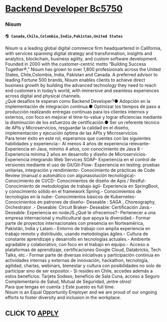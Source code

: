 # [Backend Developer Bc5750](https://www.remotewlb.com/apply/backend-developer-bc5750-60084)  
### Nisum  
#### `🌎 Canada,Chile,Colombia,India,Pakistan,United States`  
Nisum is a leading global digital commerce firm headquartered in California, with services spanning digital strategy and transformation, insights and analytics, blockchain, business agility, and custom software development. Founded in 2000 with the customer-centric motto “Building Success Together®,” Nisum has grown to over 1,800 professionals across the United States, Chile,Colombia, India, Pakistan and Canada. A preferred advisor to leading Fortune 500 brands, Nisum enables clients to achieve direct business growth by building the advanced technology they need to reach end customers in today’s world, with immersive and seamless experiences across digital and physical channels.  
¿Qué desafíos te esperan como Backend Developer?● Adopción en la implementación de integración continua.● Optimizar los tiempos de paso a producción realizando entregas continuas para los clientes internos y externos, con foco en mejorar el time-to-value y lograr eficiencias mediante la disminución de los esfuerzos de certificación.● Ser un referente técnico de APIs y Microservicios, resguardar la calidad en el diseño, implementación y ejecución óptima de las APIs y Microservicios.  
Para tener éxito en este rol, esperamos que cuentes con las siguientes habilidades y experiencia:- Al menos 4 años de experiencia relevante- Experiencia en Java, mínimo 4 años, con conocimiento de Java 8 - Experiencia mínima 2 años en desarrollo y diseño de Microservicios- Experiencia integrando Web Services SOAP- Experiencia en el control de versiones mediante el uso de Git/Git-Flow- Experiencia en testing: pruebas unitarias, integración y rendimiento- Conocimiento de prácticas de Code Review (manual o automático con algunasolución tecnológica)- Conocimiento de CI/CD- Conocimientos de diseño de Apis / Restful- Conocimiento de metodologías de trabajo ágil- Experiencia en SpringBoot, y conocimiento sólido en el framework Spring.- Conocimientos de tecnologías en la nube- Conocimientos básicos de Kubernetes- Conocimientos en patrones de diseño- Deseable : SAGA , Choreography, Orchestrator .- Deseable: Circuit Braker- Deseable: Certificación Java.- Deseable: Experiencia en nodeJS.¿Qué te
ofrecemos?- Pertenecer a una empresa internacional y multicultural que apoya la diversidad.- Formar parte de proyectos internacionales con presencia en Norteamérica, Pakistán, India y Latam.- Entorno de trabajo con amplia experiencia en trabajo remoto y distribuido, usando metodologías ágiles.- Cultura de constante aprendizaje y desarrollo en tecnologías actuales.- Ambiente agradable y colaborativo, con foco en el trabajo en equipo.- Acceso a plataformas de aprendizaje, certificaciones Google Cloud, Databricks, Tech Talks, etc.- Formar parte de diversas iniciativas y participación continua en actividades internas y externas de innovación, hackathon, tecnología, agilidad, charlas, webinars, bienestar y cultura con posibilidades no solo de participar sino de ser expositor.- Si resides en Chile, accedes además a estos beneficios: Tarjeta Sodexo, beneficio de Sala Cuna, acceso a Seguro Complementario de Salud, Mutual de Seguridad, ¡entre otros!  
Para que tengas en cuenta :) Este puesto es full time.  
Nisum is an Equal Opportunity Employer and we are proud of our ongoing efforts to foster diversity and inclusion in the workplace.  
## CLICK TO [APPLY](https://www.remotewlb.com/apply/backend-developer-bc5750-60084)

